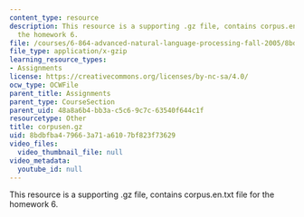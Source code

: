 ```yaml
---
content_type: resource
description: This resource is a supporting .gz file, contains corpus.en.txt file for
  the homework 6.
file: /courses/6-864-advanced-natural-language-processing-fall-2005/8bdbfba479663a71a6107bf823f73629_corpusen.gz
file_type: application/x-gzip
learning_resource_types:
- Assignments
license: https://creativecommons.org/licenses/by-nc-sa/4.0/
ocw_type: OCWFile
parent_title: Assignments
parent_type: CourseSection
parent_uid: 48a8a6b4-bb3a-c5c6-9c7c-63540f644c1f
resourcetype: Other
title: corpusen.gz
uid: 8bdbfba4-7966-3a71-a610-7bf823f73629
video_files:
  video_thumbnail_file: null
video_metadata:
  youtube_id: null
---
```

This resource is a supporting .gz file, contains corpus.en.txt file for the homework 6.